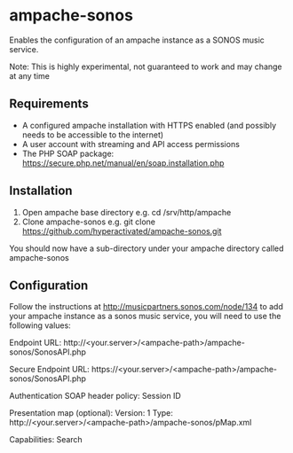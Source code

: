 # ampache-sonos
Enables the configuration of an ampache instance as a SONOS music service.

Note: This is highly experimental, not guaranteed to work and may change at any time

## Requirements
- A configured ampache installation with HTTPS enabled (and possibly needs to be accessible to the internet)
- A user account with streaming and API access permissions
- The PHP SOAP package: https://secure.php.net/manual/en/soap.installation.php

## Installation
1. Open ampache base directory e.g. cd /srv/http/ampache
2. Clone ampache-sonos e.g. git clone https://github.com/hyperactivated/ampache-sonos.git

You should now have a sub-directory under your ampache directory called ampache-sonos

## Configuration

Follow the instructions at http://musicpartners.sonos.com/node/134 to add your ampache instance as a sonos music service, you will need to use the following values:

Endpoint URL: 
http://&lt;your.server&gt;/&lt;ampache-path&gt;/ampache-sonos/SonosAPI.php

Secure Endpoint URL: 
https://&lt;your.server&gt;/&lt;ampache-path&gt;/ampache-sonos/SonosAPI.php

Authentication SOAP header policy: 
Session ID

Presentation map (optional): 
Version: 1 Type: http://&lt;your.server&gt;/&lt;ampache-path&gt;/ampache-sonos/pMap.xml

Capabilities:
Search
